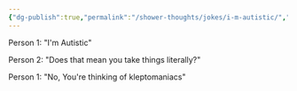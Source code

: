 ```yaml
---
{"dg-publish":true,"permalink":"/shower-thoughts/jokes/i-m-autistic/","dgPassFrontmatter":true}
---
```


Person 1: "I'm Autistic"

Person 2: "Does that mean you take things literally?"

Person 1: "No, You're thinking of kleptomaniacs"